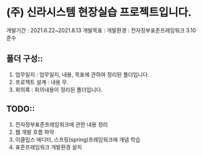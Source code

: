 # (주) 신라시스템 현장실습 프로젝트입니다.
개발기간 : 2021.6.22~2021.8.13 
개발목표 : 
개발환경 : 전자정부표준프레임워크 3.10 준수

## 폴더 구성::
  1. 업무일지 : 업무일지, 내용, 목표에 관하여 정리된 폴더입니다.
  2. 프로젝트 설계 : 내용 무. 
  3. 회의록 : 회의내용이 정리된 폴더입니다.
## TODO::
  1. 전자정부표준프레임워크에 관한 내용 정리
  2. 웹 개발 흐름 파악
  3. 이클립스 에디터, 스프링(spring)프레임워크에 개념 학습
  4. 표준프레임워크 개발환경 설치
